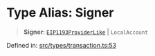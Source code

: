 # Type Alias: Signer

> **Signer**: [`EIP1193ProviderLike`](EIP1193ProviderLike.md) \| `LocalAccount`

Defined in: [src/types/transaction.ts:53](https://github.com/centrifuge/centrifuge-sdk/blob/35076f925246b8dbb28e12a5beeb6327f126023f/src/types/transaction.ts#L53)
